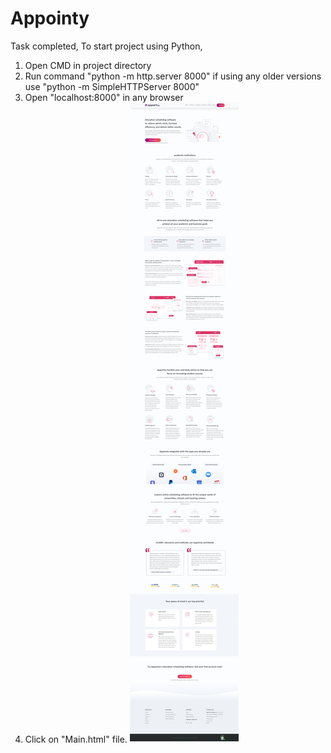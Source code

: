 # Appointy
Task completed, To start project using Python, 
1. Open CMD in project directory 
2. Run command "python -m http.server 8000" if using any older versions use "python -m SimpleHTTPServer 8000"
4. Open "localhost:8000" in any browser
5. Click on "Main.html" file.
![image](https://github.com/himreal9/Appointy/blob/main/ScrShorts.png)

